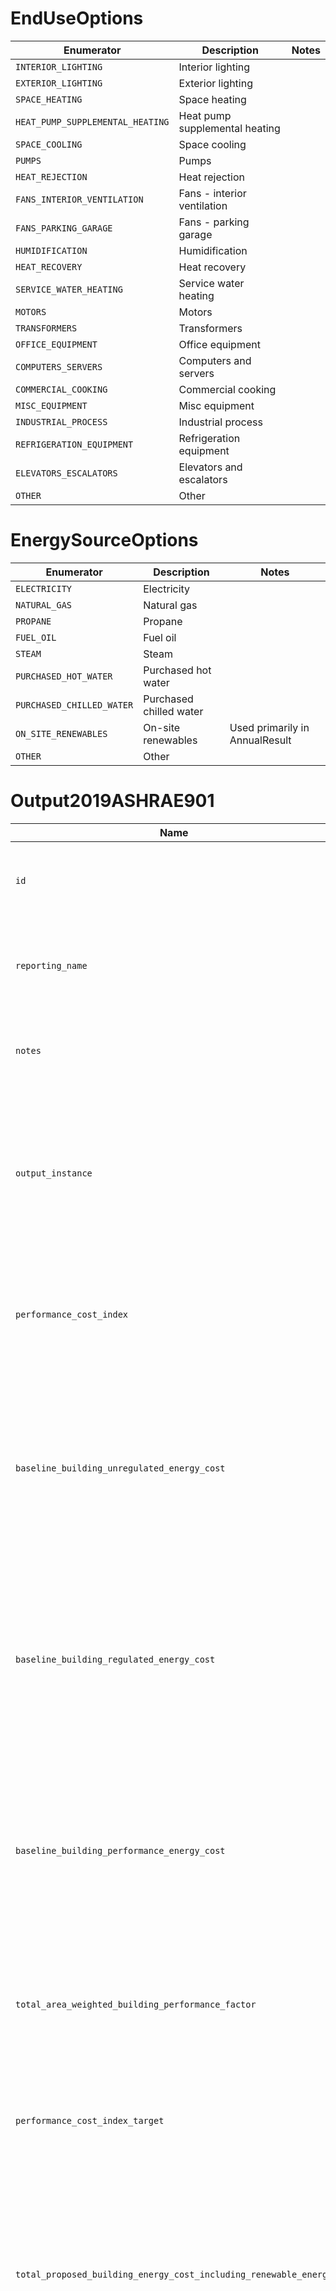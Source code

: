 # EndUseOptions
|            Enumerator            |          Description           | Notes |
| -------------------------------- | ------------------------------ | ----- |
| `INTERIOR_LIGHTING`              | Interior lighting              |       |
| `EXTERIOR_LIGHTING`              | Exterior lighting              |       |
| `SPACE_HEATING`                  | Space heating                  |       |
| `HEAT_PUMP_SUPPLEMENTAL_HEATING` | Heat pump supplemental heating |       |
| `SPACE_COOLING`                  | Space cooling                  |       |
| `PUMPS`                          | Pumps                          |       |
| `HEAT_REJECTION`                 | Heat rejection                 |       |
| `FANS_INTERIOR_VENTILATION`      | Fans - interior ventilation    |       |
| `FANS_PARKING_GARAGE`            | Fans - parking garage          |       |
| `HUMIDIFICATION`                 | Humidification                 |       |
| `HEAT_RECOVERY`                  | Heat recovery                  |       |
| `SERVICE_WATER_HEATING`          | Service water heating          |       |
| `MOTORS`                         | Motors                         |       |
| `TRANSFORMERS`                   | Transformers                   |       |
| `OFFICE_EQUIPMENT`               | Office equipment               |       |
| `COMPUTERS_SERVERS`              | Computers and servers          |       |
| `COMMERCIAL_COOKING`             | Commercial cooking             |       |
| `MISC_EQUIPMENT`                 | Misc equipment                 |       |
| `INDUSTRIAL_PROCESS`             | Industrial process             |       |
| `REFRIGERATION_EQUIPMENT`        | Refrigeration equipment        |       |
| `ELEVATORS_ESCALATORS`           | Elevators and escalators       |       |
| `OTHER`                          | Other                          |       |

# EnergySourceOptions
|        Enumerator         |       Description       |             Notes              |
| ------------------------- | ----------------------- | ------------------------------ |
| `ELECTRICITY`             | Electricity             |                                |
| `NATURAL_GAS`             | Natural gas             |                                |
| `PROPANE`                 | Propane                 |                                |
| `FUEL_OIL`                | Fuel oil                |                                |
| `STEAM`                   | Steam                   |                                |
| `PURCHASED_HOT_WATER`     | Purchased hot water     |                                |
| `PURCHASED_CHILLED_WATER` | Purchased chilled water |                                |
| `ON_SITE_RENEWABLES`      | On-site renewables      | Used primarily in AnnualResult |
| `OTHER`                   | Other                   |                                |

# Output2019ASHRAE901
|                               Name                               |                                 Description                                  |     Data Type      | Units | Range | Req |                                                                    Notes                                                                     |
| ---------------------------------------------------------------- | ---------------------------------------------------------------------------- | ------------------ | ----- | ----- | --- | -------------------------------------------------------------------------------------------------------------------------------------------- |
| `id`                                                             | Scope-unique reference identifier for instances of this data group.          | `ID`               |       |       | ✓   |                                                                                                                                              |
| `reporting_name`                                                 | Descriptive name used in RCT reports if id is not already a descriptive name | `String`           |       |       |     |                                                                                                                                              |
| `notes`                                                          | Supplementary information to provide context to the model reviewer           | `String`           |       |       |     |                                                                                                                                              |
| `output_instance`                                                | References output that correspond to specific simulation model.              | `{OutputInstance}` |       |       |     | A seperate file is expected for each simulation model including outputs that correspond with building rotations.                             |
| `performance_cost_index`                                         | Performance cost index for the project                                       | `Numeric`          |       |       |     | This output is appropriate for the overall project not specific instance of a model.                                                         |
| `baseline_building_unregulated_energy_cost`                      | baseline building unregulated energy cost.                                   | `Numeric`          |       |       |     | The units are the local monetary units such as dollars. This output is appropriate for the overall project not specific instance of a model. |
| `baseline_building_regulated_energy_cost`                        | baseline building regulated energy cost.                                     | `Numeric`          |       |       |     | The units are the local monetary units such as dollars. This output is appropriate for the overall project not specific instance of a model. |
| `baseline_building_performance_energy_cost`                      | baseline building performance energy cost.                                   | `Numeric`          |       |       |     | The units are the local monetary units such as dollars. This output is appropriate for the overall project not specific instance of a model. |
| `total_area_weighted_building_performance_factor`                | Total area weighted building performance factor                              | `Numeric`          |       |       |     | This output is appropriate for the overall project not specific instance of a model.                                                         |
| `performance_cost_index_target`                                  | Performance cost index target for the project                                | `Numeric`          |       |       |     | This output is appropriate for the overall project not specific instance of a model.                                                         |
| `total_proposed_building_energy_cost_including_renewable_energy` | Total proposed building energy cost including renewable energy.              | `Numeric`          |       |       |     | The units are the local monetary units such as dollars. This output is appropriate for the overall project not specific instance of a model. |
| `total_proposed_building_energy_cost_excluding_renewable_energy` | Total proposed building energy cost excluding renewable energy.              | `Numeric`          |       |       |     | The units are the local monetary units such as dollars. This output is appropriate for the overall project not specific instance of a model. |
| `percent_renewable_energy_savings`                               | Percent renewable energy savings                                             | `Numeric`          |       |       |     | This output is appropriate for the overall project not specific instance of a model.                                                         |

# OutputInstance
|                Name                 |                                    Description                                    |              Data Type               | Units |   Range    | Req |                                                                  Notes                                                                  |
| ----------------------------------- | --------------------------------------------------------------------------------- | ------------------------------------ | ----- | ---------- | --- | --------------------------------------------------------------------------------------------------------------------------------------- |
| `id`                                | Scope-unique reference identifier for instances of this data group.               | `ID`                                 |       |            | ✓   |                                                                                                                                         |
| `reporting_name`                    | Descriptive name used in RCT reports if id is not already a descriptive name      | `String`                             |       |            |     |                                                                                                                                         |
| `notes`                             | Supplementary information to provide context to the model reviewer                | `String`                             |       |            |     |                                                                                                                                         |
| `ruleset_model_type`                | Describes the current model instance for rulesets with multiple simulation models | `<RulesetModelOptions2019ASHRAE901>` |       |            |     |                                                                                                                                         |
| `rotation_angle`                    | Rotation angle of the building model.                                             | `Numeric`                            |       | `≥0, <360` |     | Usually 0, 90, 180, or 270.                                                                                                             |
| `unmet_load_hours`                  | Unmet load hours for heating and cooling                                          | `Numeric`                            | hr    |            | ✓   | This would be the coincident unmet load hours so if the same hour is during heating and during cooling it would only count as one hour. |
| `unmet_load_hours_heating`          | Unmet load hours for heating                                                      | `Numeric`                            | hr    |            | ✓   |                                                                                                                                         |
| `unmet_occupied_load_hours_heating` | Unmet load hours for heating when the zone is occupied                            | `Numeric`                            | hr    |            | ✓   |                                                                                                                                         |
| `unmet_load_hours_cooling`          | Unmet load hours for cooling                                                      | `Numeric`                            | hr    |            | ✓   |                                                                                                                                         |
| `unmet_occupied_load_hours_cooling` | Unmet load hours for cooling when the zone is occupied                            | `Numeric`                            | hr    |            | ✓   |                                                                                                                                         |
| `annual_source_results`             | Annual results by source                                                          | `[{SourceResult}]`                   |       |            |     | Contains a list of results by energy source.                                                                                            |
| `building_peak_cooling_load`        | Building peak cooling load                                                        | `Numeric`                            | W     |            | ✓   |                                                                                                                                         |
| `annual_end_use_results`            | Annual end use results                                                            | `[{EndUseResult}]`                   |       |            |     | Contains a list of results by end use and energy source.                                                                                |

# SourceResult
|         Name         |                                 Description                                  |        Data Type        | Units | Range | Req |                                                        Notes                                                         |
| -------------------- | ---------------------------------------------------------------------------- | ----------------------- | ----- | ----- | --- | -------------------------------------------------------------------------------------------------------------------- |
| `id`                 | Scope-unique reference identifier for instances of this data group.          | `ID`                    |       |       | ✓   |                                                                                                                      |
| `reporting_name`     | Descriptive name used in RCT reports if id is not already a descriptive name | `String`                |       |       |     |                                                                                                                      |
| `notes`              | Supplementary information to provide context to the model reviewer           | `String`                |       |       |     |                                                                                                                      |
| `energy_source`      | End use type                                                                 | `<EnergySourceOptions>` |       |       | ✓   |                                                                                                                      |
| `annual_consumption` | Annual energy consumption                                                    | `Numeric`               | J     |       | ✓   | For energy_source ON_SITE_RENEWABLES this value is negative.                                                         |
| `annual_demand`      | Annual site demand                                                           | `Numeric`               | J     |       | ✓   | This corresponds to the coincident demand for end-use results.                                                       |
| `annual_cost`        | Annual cost                                                                  | `Numeric`               |       |       | ✓   | The units are the local monetary units such as dollars. For energy_source ON_SITE_RENEWABLES this value is negative. |

# EndUseResult
|                Name                 |                                 Description                                  |        Data Type        | Units | Range | Req | Notes |
| ----------------------------------- | ---------------------------------------------------------------------------- | ----------------------- | ----- | ----- | --- | ----- |
| `id`                                | Scope-unique reference identifier for instances of this data group.          | `ID`                    |       |       | ✓   |       |
| `reporting_name`                    | Descriptive name used in RCT reports if id is not already a descriptive name | `String`                |       |       |     |       |
| `notes`                             | Supplementary information to provide context to the model reviewer           | `String`                |       |       |     |       |
| `type`                              | End use type                                                                 | `<EndUseOptions>`       |       |       | ✓   |       |
| `energy_source`                     | End source                                                                   | `<EnergySourceOptions>` |       |       | ✓   |       |
| `annual_site_energy_use`            | Annual site energy use                                                       | `Numeric`               | J     |       | ✓   |       |
| `annual_site_coincident_demand`     | Annual site coincident demand                                                | `Numeric`               | J     |       | ✓   |       |
| `annual_site_non_coincident_demand` | Annual site non-coincident demand                                            | `Numeric`               | J     |       | ✓   |       |
| `is_regulated`                      | Indicates whether the end use consumption is from regulated equipment        | `Boolean`               |       |       |     |       |


